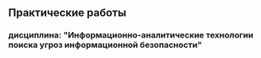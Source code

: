 ## Практические работы
### дисциплина: "Информационно-аналитические технологии поиска угроз информационной безопасности"
